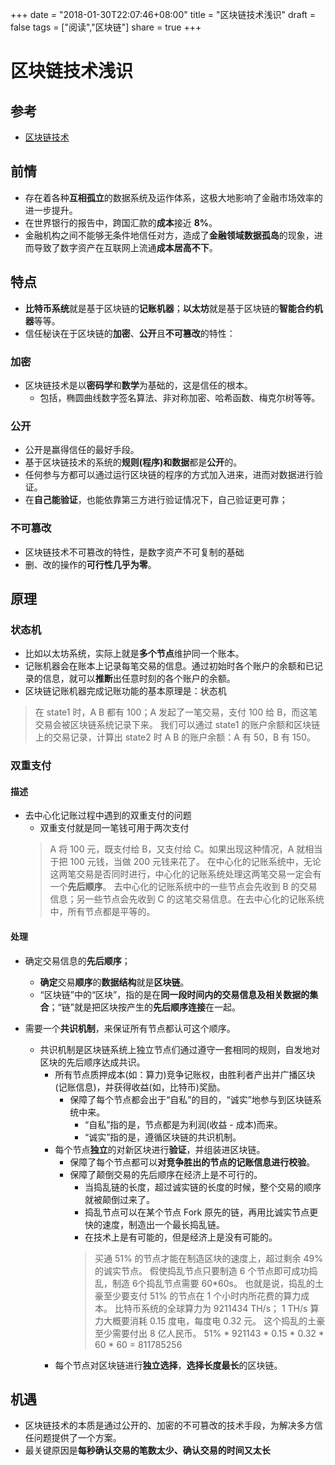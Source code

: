 +++
date = "2018-01-30T22:07:46+08:00"
title = "区块链技术浅识"
draft = false
tags = ["阅读","区块链"]
share = true
+++


# 区块链技术浅识

## 参考
- [区块链技术](https://mp.weixin.qq.com/s/fwy0iC-N4pBbEjXpgnOlLg)


## 前情

- 存在着各种**互相孤立**的数据系统及运作体系，这极大地影响了金融市场效率的进一步提升。
- 在世界银行的报告中，跨国汇款的**成本**接近 **8%**。
- 金融机构之间不能够无条件地信任对方，造成了**金融领域数据孤岛**的现象，进而导致了数字资产在互联网上流通**成本居高不下**。


## 特点
- **比特币系统**就是基于区块链的**记账机器**；**以太坊**就是基于区块链的**智能合约机器**等等。
- 信任秘诀在于区块链的**加密**、**公开**且**不可篡改**的特性：

### 加密
- 区块链技术是以**密码学**和**数学**为基础的，这是信任的根本。
	- 包括，椭圆曲线数字签名算法、非对称加密、哈希函数、梅克尔树等等。

### 公开
- 公开是赢得信任的最好手段。
- 基于区块链技术的系统的**规则(程序)和数据**都是**公开**的。
- 任何参与方都可以通过运行区块链的程序的方式加入进来，进而对数据进行验证。
- 在**自己能验证**，也能依靠第三方进行验证情况下，自己验证更可靠；


### 不可篡改
- 区块链技术不可篡改的特性，是数字资产不可复制的基础
- 删、改的操作的**可行性几乎为零**。


## 原理
### 状态机

- 比如以太坊系统，实际上就是**多个节点**维护同一个账本。
- 记账机器会在账本上记录每笔交易的信息。通过初始时各个账户的余额和已记录的信息，就可以**推断**出任意时刻的各个账户的余额。
- 区块链记账机器完成记账功能的基本原理是：状态机
>	在 state1 时，A B 都有 100；A 发起了一笔交易，支付 100 给 B，而这笔交易会被区块链系统记录下来。
	我们可以通过 state1 的账户余额和区块链上的交易记录，计算出 state2 时 A B 的账户余额：A 有 50，B 有 150。


### 双重支付
#### 描述
- 去中心化记账过程中遇到的双重支付的问题
	- 双重支付就是同一笔钱可用于两次支付
	>	A 将 100 元，既支付给 B，又支付给 C。如果出现这种情况，A 就相当于把 100 元钱，当做 200 元钱来花了。
		在中心化的记账系统中，无论这两笔交易是否同时进行，中心化的记账系统处理这两笔交易一定会有一个**先后顺序**。
		去中心化的记账系统中的一些节点会先收到 B 的交易信息；另一些节点会先收到 C 的这笔交易信息。在去中心化的记账系统中，所有节点都是平等的。

#### 处理
- 确定交易信息的**先后顺序**；
	- **确定**交易**顺序**的**数据结构**就是**区块链**。
	- “区块链”中的“区块”，指的是在**同一段时间内的交易信息及相关数据的集合**；“链”就是把区块按产生的**先后顺序连接**在一起。

- 需要一个**共识机制**，来保证所有节点都认可这个顺序。
	- 共识机制是区块链系统上独立节点们通过遵守一套相同的规则，自发地对区块的先后顺序达成共识。
		- 所有节点质押成本(如：算力)竞争记账权，由胜利者产出并广播区块(记账信息)，并获得收益(如，比特币)奖励。
			- 保障了每个节点都会出于“自私”的目的，“诚实”地参与到区块链系统中来。
				- “自私”指的是，节点都是为利润(收益 - 成本)而来。
				- “诚实”指的是，遵循区块链的共识机制。
		- 每个节点**独立**的对新区块进行**验证**，并组装进区块链。
			- 保障了每个节点都可以**对竞争胜出的节点的记账信息进行校验**。
			- 保障了颠倒交易的先后顺序在经济上是不可行的。
				- 当捣乱链的长度，超过诚实链的长度的时候，整个交易的顺序就被颠倒过来了。
				- 捣乱节点可以在某个节点 Fork 原先的链，再用比诚实节点更快的速度，制造出一个最长捣乱链。
				- 在技术上是有可能的，但是经济上是没有可能的。
				> 	买通 51% 的节点才能在制造区块的速度上，超过剩余 49% 的诚实节点。
					假使捣乱节点只要制造 6 个节点即可成功捣乱，制造 6个捣乱节点需要 60*60s。
					也就是说，捣乱的土豪至少要支付 51% 的节点在 1 个小时内所花费的算力成本。
					比特币系统的全球算力为 9211434 TH/s；
					1 TH/s 算力大概要消耗 0.15 度电，每度电 0.32 元。
					这个捣乱的土豪至少需要付出 8 亿人民币。
					51% * 921143 * 0.15 * 0.32 * 60 * 60 = 811785256
		- 每个节点对区块链进行**独立选择**，**选择长度最长**的区块链。



## 机遇

- 区块链技术的本质是通过公开的、加密的不可篡改的技术手段，为解决多方信任问题提供了一个方案。
- 最关键原因是**每秒确认交易的笔数太少、确认交易的时间又太长**

